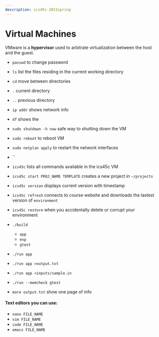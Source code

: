 ```yaml
---
description: ics45c-2021spring
---
```


# Virtual Machines

VMware is a **hypervisor** used to arbitrate virtualization between the host and the guest.

* `passwd` to change password
* `ls` list the files residing in the current working directory
* `cd` move between directories
* `.` current directory
* `..` previous directory
* `ip addr` shows network info
* `df` shows the 
* `sudo shutdown -h now` safe way to shutting down the VM
* `sudo reboot` to reboot VM
* `sudo netplan apply` to restart the network interfaces
* \`\`



* `ics45c` lists all commands available in the ics45c VM
* `ics45c start PROJ_NAME TEMPLATE` creates a new project in `~/projects` 
* `ics45c version` displays current version with timestamp 
* `ics45c refresh` connects to course website and downloads the lastest version of `environment`
* `ics45c restore` when you accidentally delete or corrupt your environment 
* `./build` 
  * `app`
  * `exp`
  * `gtest`
* `./run app`
* `./run app >output.txt`
* `./run app <inputs/sample.in`
* `./run --memcheck gtest` 
* `more output.txt` show one page of info

#### Text editors you can use:

* `nano FILE_NAME`
* `vim FILE_NAME`
* `code FILE_NAME`
* `emacs FILE_NAME`



